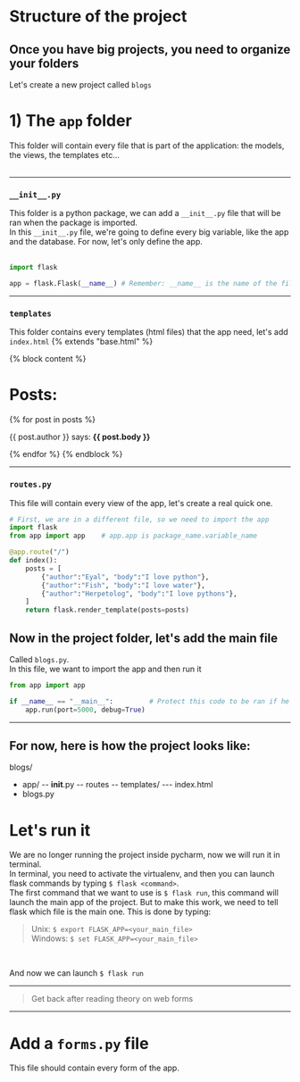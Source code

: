 # Structure of the project

## Once you have big projects, you need to organize your folders
Let's create a new project called `blogs`

# 1) The `app` folder

This folder will contain every file that is part of the application: the models, the views, the templates etc...<br>
<br>
**** 
### `__init__.py`
This folder is a python package, we can add a `__init__.py` file that will be ran when the package is imported.<br>
In this `__init__.py` file, we're going to define every big variable, like the app and the database. For now, let's only define the app.
<br>
<br>


```python
import flask

app = flask.Flask(__name__) # Remember: __name__ is the name of the file where the code is written
```

***
### `templates`

This folder contains every templates (html files) that the app need, let's add `index.html`
{% extends "base.html" %}

{% block content %}
    <h1>Posts:</h1>
    {% for post in posts %}
    <div><p>{{ post.author }} says: <b>{{ post.body }}</b></p></div>
    {% endfor %}
{% endblock %}
 


***


### `routes.py`
This file will contain every view of the app, let's create a real quick one.
<br>


```python
# First, we are in a different file, so we need to import the app
import flask
from app import app    # app.app is package_name.variable_name

@app.route("/")
def index():
    posts = [
        {"author":"Eyal", "body":"I love python"},
        {"author":"Fish", "body":"I love water"},
        {"author":"Herpetolog", "body":"I love pythons"},
    ]
    return flask.render_template(posts=posts)
```

## Now in the project folder, let's add the main file
Called `blogs.py`.<br>
In this file, we want to import the app and then run it


```python
from app import app

if __name__ == "__main__":         # Protect this code to be ran if he is imported
    app.run(port=5000, debug=True)
```

***

## For now, here is how the project looks like:


blogs/
- app/
-- __init__.py
-- routes
-- templates/
--- index.html
- blogs.py
# Let's run it

We are no longer running the project inside pycharm, now we will run it in terminal.<br>
In terminal, you need to activate the virtualenv, and then you can launch flask commands by typing `$ flask <command>`.<br>
The first command that we want to use is `$ flask run`, this command will launch the main app of the project. But to make this work, we need to tell flask which file is the main one. This is done by typing:
> Unix: `$ export FLASK_APP=<your_main_file>`<br>
> Windows: `$ set FLASK_APP=<your_main_file>`
<br>

And now we can launch `$ flask run`

***
> Get back after reading theory on web forms
***

# Add a `forms.py` file 
This file should contain every form of the app.
